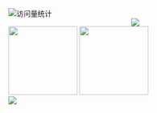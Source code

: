 <!-- profile logo 个人资料徽标 -->
 <div>
   
   <!-- visitor statistics logo 访问量统计徽标 -->
   <img src="https://komarev.com/ghpvc/?username=TheCyberWeaver&label=Views&color=0e75b6&style=flat" alt="访问量统计" />
 </div>

<div align="center">
  
  <!-- dynamic typing effect 动态打字效果 -->
  <div>
    <a href="https://www.thomas-hub.com/">
      <img src="https://readme-typing-svg.demolab.com?font=Fira+Code&pause=1000&width=435&lines=console.log(%22Hello%2C%20World%22);The%20Cyber%20Weaver&center=true&size=27" />
    </a>
  </div>
</div>
<img height="137px" src="https://github-stats-eight-mu.vercel.app/api?username=TheCyberWeaver&hide_title=true&hide_border=true&show_icons=true&include_all_commits=true&line_height=21text_color=000&icon_color=000&bg_color=0,ea6161,ffc64d,fffc4d,52fa5a&theme=graywhite" />
<img height="137px" src="https://github-stats-eight-mu.vercel.app/api/top-langs/?username=TheCyberWeaver&hide_title=true&hide_border=true&layout=compact&langs_count=6&text_color=000&icon_color=fff&bg_color=0,52fa5a,4dfcff,c64dff&theme=graywhite" /><br>
<div><img src="https://github-profile-trophy.vercel.app/?username=TheCyberWeaver&theme=gruvbox&row=1&column=7&no-frame=true&no-bg=true" /><br/></div>

<!--
**TheCyberWeaver/TheCyberWeaver** is a ✨ _special_ ✨ repository because its `README.md` (this file) appears on your GitHub profile.

Here are some ideas to get you started:

- 🔭 I’m currently working on ...
- 🌱 I’m currently learning ...
- 👯 I’m looking to collaborate on ...
- 🤔 I’m looking for help with ...
- 💬 Ask me about ...
- 📫 How to reach me: ...
- 😄 Pronouns: ...
- ⚡ Fun fact: ...
-->
